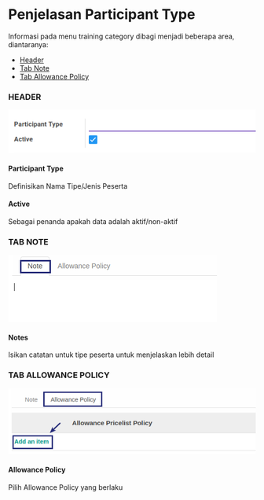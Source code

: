 # Penjelasan Participant Type

Informasi pada menu training category dibagi menjadi beberapa area, diantaranya:

* [Header](#bagian-header)
* [Tab Note](#tab-note)
* [Tab Allowance Policy](#tab-allowance)

### <a name="bagian-header">HEADER</a>

![](../../img/participant-type/header.png)

#### <a name="field-name">Participant Type</a>

Definisikan Nama Tipe/Jenis Peserta

#### <a name="field-active">Active</a>

Sebagai penanda apakah data adalah aktif/non-aktif

### <a name="tab-note">TAB NOTE</a>

![](../../img/participant-type/tab-note.png)

#### <a name="field-notes">Notes</a>

Isikan catatan untuk tipe peserta untuk menjelaskan lebih detail

### <a name="tab-allowance">TAB ALLOWANCE POLICY</a>

![](../../img/participant-type/tab-allowance.png)

#### <a name="field-allowance-policy">Allowance Policy</a>

Pilih Allowance Policy yang berlaku

